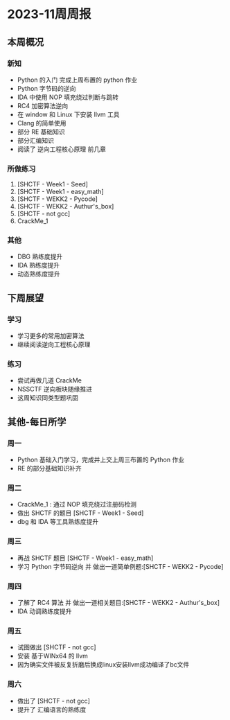 # 2023-11周周报

## 本周概况

### 新知

- Python 的入门 完成上周布置的 python 作业
- Python 字节码的逆向
- IDA 中使用 NOP 填充绕过判断与跳转
- RC4 加密算法逆向
- 在 window 和 Linux 下安装 llvm 工具
- Clang 的简单使用
- 部分 RE 基础知识
- 部分汇编知识
- 阅读了 逆向工程核心原理 前几章

### 所做练习

1. [SHCTF - Week1 - Seed]
2. [SHCTF - Week1 - easy_math]
3. [SHCTF - WEKK2 - Pycode]
4. [SHCTF - WEKK2 - Authur's_box]
5. [SHCTF - not gcc]
6. CrackMe_1

### 其他

- DBG 熟练度提升
- IDA 熟练度提升
- 动态熟练度提升

## 下周展望

### 学习

- 学习更多的常用加密算法
- 继续阅读逆向工程核心原理

### 练习

- 尝试再做几道 CrackMe
- NSSCTF 逆向板块随缘推进
- 这周知识同类型题巩固

## 其他-每日所学

### 周一

- Python 基础入门学习，完成并上交上周三布置的 Python 作业
- RE 的部分基础知识补齐

### 周二

- CrackMe_1 :
    通过 NOP 填充绕过注册码检测
- 做出 SHCTF 的题目 [SHCTF - Week1 - Seed]
- dbg 和 IDA 等工具熟练度提升

### 周三

- 再战 SHCTF 题目 [SHCTF - Week1 - easy_math]
- 学习 Python 字节码逆向
    并 做出一道简单例题:[SHCTF - WEKK2 - Pycode]

### 周四

- 了解了 RC4 算法
    并 做出一道相关题目:[SHCTF - WEKK2 - Authur's_box]
- IDA 动调熟练度提升

### 周五

- 试图做出 [SHCTF - not gcc]
- 安装 基于WINx64 的 llvm
- 因为确实文件被反复折磨后换成linux安装llvm成功编译了bc文件

### 周六

- 做出了 [SHCTF - not gcc]
- 提升了 汇编语言的熟练度